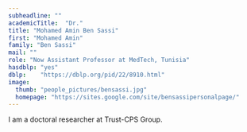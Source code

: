 ```yaml
---
subheadline: ""
academicTitle:  "Dr."
title: "Mohamed Amin Ben Sassi"
first: "Mohamed Amin"
family: "Ben Sassi"
mail: ""
role: "Now Assistant Professor at MedTech, Tunisia"
hasdblp: "yes"
dblp:    "https://dblp.org/pid/22/8910.html"
image:
  thumb: "people_pictures/bensassi.jpg"
  homepage: "https://sites.google.com/site/bensassipersonalpage/"
---
```


<!--more-->

I am a doctoral researcher at Trust-CPS Group.
